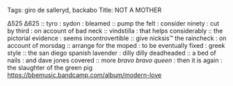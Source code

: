 Tags: giro de salleryd, backabo
Title: NOT A MOTHER
  
∆525 ∆625 :: tyro : sydon : bleamed :: pump the felt : consider ninety : cut by third : on account of bad neck :: vindstilla : that helps considerably :: the pictorial evidence : seems incontrovertible :: give nicksis™ the raincheck : on account of morsdag :: arrange for the moped : to be eventually fixed : greek style :: the san diego spanish lavender : dilly dilly deadheaded :: a bed of nails : and dave jones covered :: more _bravo bravo queen_ : then it is again : the slaughter of the green pig
https://bbemusic.bandcamp.com/album/modern-love  
